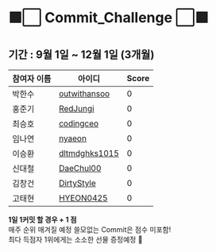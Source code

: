 # 🟩⬜️ Commit_Challenge ⬜🟩

## 기간 : 9월 1일 ~ 12월 1일 (3개월) ##
| 참여자 이름 | 아이디 | Score |
| ------------ | ------------- | ------------- |
| 박한수 | [outwithansoo](https://github.com/outwithansoo)  | 0 |
| 홍준기 | [RedJungi](https://github.com/RedJungi) | 0 |
| 최승호 | [codingceo](https://github.com/codingceo)  | 0 |
| 임나연 | [nyaeon](https://github.com/nyaeon)  | 0 |
| 이승환 | [dltmdghks1015](https://github.com/dltmdghks1015)  | 0 |
| 신대철 | [DaeChul00](https://github.com/DaeChul00)  | 0 |
| 김창건 | [DirtyStyle](https://github.com/DirtyStyle)  | 0 |
| 고태현 | [HYEON0425](https://github.com/HYEON0425)  | 0 |

<b> 1일 1커밋 할 경우 + 1 점 </b> <br> 
매주 순위 매겨질 예정 쓸모없는 Commit은 점수 미포함! <br>
최다 득점자 1위에게는 소소한 선물 증정예정 🎁 
